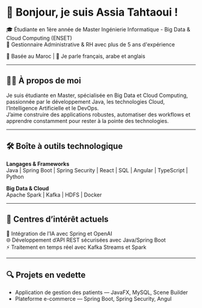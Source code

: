 # 👋 Bonjour, je suis Assia Tahtaoui !

🎓 Étudiante en 1ère année de Master Ingénierie Informatique - Big Data & Cloud Computing (ENSET)  
💼 Gestionnaire Administrative & RH avec plus de 5 ans d'expérience

📍 Basée au Maroc | 💬 Je parle français, arabe et anglais

---

## 👩‍💻 À propos de moi

Je suis étudiante en Master, spécialisée en Big Data et Cloud Computing, passionnée par le développement Java, les technologies Cloud, l’Intelligence Artificielle et le DevOps.  
J’aime construire des applications robustes, automatiser des workflows et apprendre constamment pour rester à la pointe des technologies.

---

## 🛠️ Boîte à outils technologique

**Langages & Frameworks**  
Java | Spring Boot | Spring Security | React | SQL | Angular | TypeScript | Python

**Big Data & Cloud**  
Apache Spark | Kafka | HDFS | Docker

---

## 🧠 Centres d’intérêt actuels

🤖 Intégration de l’IA avec Spring et OpenAI  
🌐 Développement d’API REST sécurisées avec Java/Spring Boot  
⚡ Traitement en temps réel avec Kafka Streams et Spark

---

## 🔍 Projets en vedette

- Application de gestion des patients — JavaFX, MySQL, Scene Builder  
- Plateforme e-commerce — Spring Boot, Spring Security, Angul
